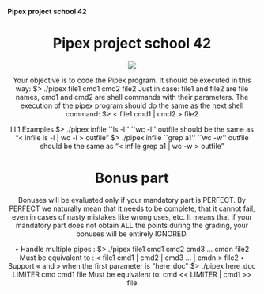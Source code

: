 **Pipex project school 42**

<h1 align="center">
  Pipex project school 42
</h1>
<p align="center">
  <img src="https://www.tutorialspoint.com/inter_process_communication/images/pipe_with_two.jpg">
</p>

<p align="center">
Your objective is to code the Pipex program.
It should be executed in this way:
$> ./pipex file1 cmd1 cmd2 file2
Just in case: file1 and file2 are file names, cmd1 and cmd2 are shell commands with
their parameters.
The execution of the pipex program should do the same as the next shell command:
$> < file1 cmd1 | cmd2 > file2
</p>
<p align="center">
III.1 Examples
$> ./pipex infile ``ls -l'' ``wc -l'' outfile
should be the same as “< infile ls -l | wc -l > outfile”
$> ./pipex infile ``grep a1'' ``wc -w'' outfile
should be the same as “< infile grep a1 | wc -w > outfile”
</p>
  
<h1 align="center">
Bonus part
</h1>
<p align="center">
Bonuses will be evaluated only if your mandatory part is PERFECT.
By PERFECT we naturally mean that it needs to be complete, that it
cannot fail, even in cases of nasty mistakes like wrong uses, etc.
It means that if your mandatory part does not obtain ALL the points
during the grading, your bonuses will be entirely IGNORED.
</p>
<p align="center">
• Handle multiple pipes :
$> ./pipex file1 cmd1 cmd2 cmd3 ... cmdn file2
Must be equivalent to :
< file1 cmd1 | cmd2 | cmd3 ... | cmdn > file2
• Support « and » when the first parameter is "here_doc"
$> ./pipex here_doc LIMITER cmd cmd1 file
Must be equivalent to:
cmd << LIMITER | cmd1 >> file
</p>
